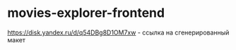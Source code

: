 # movies-explorer-frontend

https://disk.yandex.ru/d/q54DBg8D1OM7xw - ссылка на сгенерированный макет